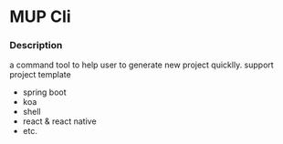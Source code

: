 # MUP Cli

### Description

a command tool to help user to generate new project quicklly.
support project template
- spring boot
- koa
- shell
- react & react native
- etc.